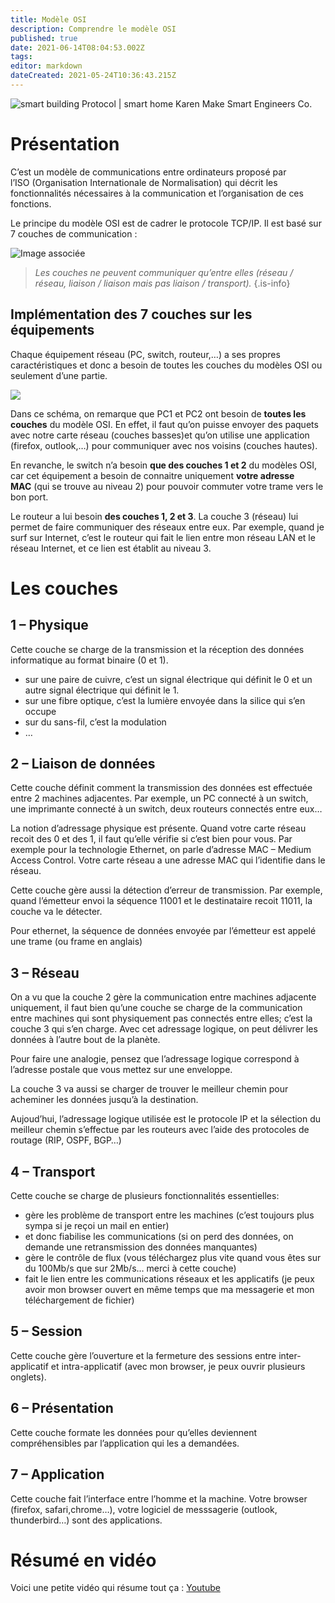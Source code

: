 ```yaml
---
title: Modèle OSI
description: Comprendre le modèle OSI
published: true
date: 2021-06-14T08:04:53.002Z
tags: 
editor: markdown
dateCreated: 2021-05-24T10:36:43.215Z
---
```


![smart building Protocol | smart home Karen Make Smart Engineers Co.](https://bmskaren.ir/wp-content/uploads/2020/11/bmskaren-85-1.png)

# Présentation

C’est un modèle de communications entre ordinateurs proposé par l’ISO (Organisation Internationale de Normalisation) qui décrit les fonctionnalités nécessaires à la communication et l’organisation de ces fonctions.

Le principe du modèle OSI est de cadrer le protocole TCP/IP. Il est basé sur 7 couches de communication :

![Image associée](https://upload.wikimedia.org/wikipedia/commons/8/8d/OSI_Model_v1.svg)

> *Les couches ne peuvent communiquer qu’entre elles (réseau / réseau, liaison / liaison mais pas liaison / transport).*
{.is-info}

## Implémentation des 7 couches sur les équipements

Chaque équipement réseau (PC, switch, routeur,…) a ses propres caractéristiques et donc a besoin de toutes les couches du modèles OSI ou seulement d’une partie.

![](https://i0.wp.com/reussirsonccna.fr/wp-content/uploads/2012/02/7couches_archi11.png?resize=604%2C363)

Dans ce schéma, on remarque que PC1 et PC2 ont besoin de **toutes les couches** du modèle OSI. En effet, il faut qu’on puisse envoyer des paquets avec notre carte réseau (couches basses)et qu’on utilise une application (firefox, outlook,…) pour communiquer avec nos voisins (couches hautes).

En revanche, le switch n’a besoin **que des couches 1 et 2** du modèles OSI, car cet équipement a besoin de connaitre uniquement **votre adresse MAC** (qui se trouve au niveau 2) pour pouvoir commuter votre trame vers le bon port.

Le routeur a lui besoin **des couches 1, 2 et 3**. La couche 3 (réseau) lui permet de faire communiquer des réseaux entre eux. Par exemple, quand je surf sur Internet, c’est le routeur qui fait le lien entre mon réseau LAN et le réseau Internet, et ce lien est établit au niveau 3.

# Les couches

## 1 – Physique

Cette couche se charge de la transmission et la réception des données informatique au format binaire (0 et 1).

-   sur une paire de cuivre, c’est un signal électrique qui définit le 0 et un autre signal électrique qui définit le 1.
-   sur une fibre optique, c’est la lumière envoyée dans la silice qui s’en occupe
-   sur du sans-fil, c’est la modulation
-   …

## 2 – Liaison de données

Cette couche définit comment la transmission des données est effectuée entre 2 machines adjacentes. Par exemple, un PC connecté à un switch, une imprimante connecté à un switch, deux routeurs connectés entre eux…

La notion d’adressage physique est présente. Quand votre carte réseau recoit des 0 et des 1, il faut qu’elle vérifie si c’est bien pour vous. Par exemple pour la technologie Ethernet, on parle d’adresse MAC – Medium Access Control. Votre carte réseau a une adresse MAC qui l’identifie dans le réseau.

Cette couche gère aussi la détection d’erreur de transmission. Par exemple, quand l’émetteur envoi la séquence 11001 et le destinataire recoit 11011, la couche va le détecter.

Pour ethernet, la séquence de données envoyée par l’émetteur est appelé une trame (ou frame en anglais)

## 3 – Réseau

On a vu que la couche 2 gère la communication entre machines adjacente uniquement, il faut bien qu’une couche se charge de la communication entre machines qui sont physiquement pas connectés entre elles; c’est la couche 3 qui s’en charge. Avec cet adressage logique, on peut délivrer les données à l’autre bout de la planète.

Pour faire une analogie, pensez que l’adressage logique correspond à l’adresse postale que vous mettez sur une enveloppe.

La couche 3 va aussi se charger de trouver le meilleur chemin pour acheminer les données jusqu’à la destination.

Aujoud’hui, l’adressage logique utilisée est le protocole IP et la sélection du meilleur chemin s’effectue par les routeurs avec l’aide des protocoles de routage (RIP, OSPF, BGP…)

## 4 – Transport

Cette couche se charge de plusieurs fonctionnalités essentielles:

-   gère les problème de transport entre les machines (c’est toujours plus sympa si je reçoi un mail en entier)
-   et donc fiabilise les communications (si on perd des données, on demande une retransmission des données manquantes)
-   gère le contrôle de flux (vous téléchargez plus vite quand vous êtes sur du 100Mb/s que sur 2Mb/s… merci à cette couche)
-   fait le lien entre les communications réseaux et les applicatifs (je peux avoir mon browser ouvert en même temps que ma messagerie et mon téléchargement de fichier)

## 5 – Session

Cette couche gère l’ouverture et la fermeture des sessions entre inter-applicatif et intra-applicatif (avec mon browser, je peux ouvrir plusieurs onglets).

## 6 – Présentation

Cette couche formate les données pour qu’elles deviennent compréhensibles par l’application qui les a demandées.

## 7 – Application

Cette couche fait l’interface entre l’homme et la machine. Votre browser (firefox, safari,chrome…), votre logiciel de messsagerie (outlook, thunderbird…) sont des applications.

# Résumé en vidéo

Voici une petite vidéo qui résume tout ça : [Youtube](https://youtu.be/w1QcbAJ9RcY)